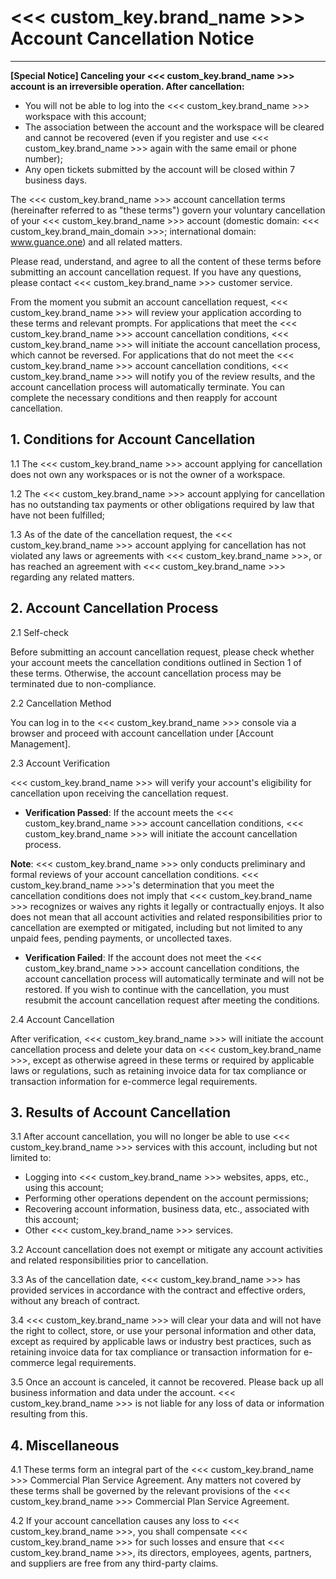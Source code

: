 # <<< custom_key.brand_name >>> Account Cancellation Notice
---

**[Special Notice] Canceling your <<< custom_key.brand_name >>> account is an irreversible operation. After cancellation:**

- You will not be able to log into the <<< custom_key.brand_name >>> workspace with this account;
- The association between the account and the workspace will be cleared and cannot be recovered (even if you register and use <<< custom_key.brand_name >>> again with the same email or phone number);
- Any open tickets submitted by the account will be closed within 7 business days.

The <<< custom_key.brand_name >>> account cancellation terms (hereinafter referred to as "these terms") govern your voluntary cancellation of your <<< custom_key.brand_name >>> account (domestic domain: <<< custom_key.brand_main_domain >>>; international domain: www.guance.one) and all related matters.

Please read, understand, and agree to all the content of these terms before submitting an account cancellation request. If you have any questions, please contact <<< custom_key.brand_name >>> customer service.

From the moment you submit an account cancellation request, <<< custom_key.brand_name >>> will review your application according to these terms and relevant prompts. For applications that meet the <<< custom_key.brand_name >>> account cancellation conditions, <<< custom_key.brand_name >>> will initiate the account cancellation process, which cannot be reversed. For applications that do not meet the <<< custom_key.brand_name >>> account cancellation conditions, <<< custom_key.brand_name >>> will notify you of the review results, and the account cancellation process will automatically terminate. You can complete the necessary conditions and then reapply for account cancellation.

## 1. Conditions for Account Cancellation

1.1 The <<< custom_key.brand_name >>> account applying for cancellation does not own any workspaces or is not the owner of a workspace.

1.2 The <<< custom_key.brand_name >>> account applying for cancellation has no outstanding tax payments or other obligations required by law that have not been fulfilled;

1.3 As of the date of the cancellation request, the <<< custom_key.brand_name >>> account applying for cancellation has not violated any laws or agreements with <<< custom_key.brand_name >>>, or has reached an agreement with <<< custom_key.brand_name >>> regarding any related matters.

## 2. Account Cancellation Process

2.1 Self-check

Before submitting an account cancellation request, please check whether your account meets the cancellation conditions outlined in Section 1 of these terms. Otherwise, the account cancellation process may be terminated due to non-compliance.

2.2 Cancellation Method

You can log in to the <<< custom_key.brand_name >>> console via a browser and proceed with account cancellation under [Account Management].

2.3 Account Verification

<<< custom_key.brand_name >>> will verify your account's eligibility for cancellation upon receiving the cancellation request.

- **Verification Passed**: If the account meets the <<< custom_key.brand_name >>> account cancellation conditions, <<< custom_key.brand_name >>> will initiate the account cancellation process.

**Note**: <<< custom_key.brand_name >>> only conducts preliminary and formal reviews of your account cancellation conditions. <<< custom_key.brand_name >>>'s determination that you meet the cancellation conditions does not imply that <<< custom_key.brand_name >>> recognizes or waives any rights it legally or contractually enjoys. It also does not mean that all account activities and related responsibilities prior to cancellation are exempted or mitigated, including but not limited to any unpaid fees, pending payments, or uncollected taxes.

- **Verification Failed**: If the account does not meet the <<< custom_key.brand_name >>> account cancellation conditions, the account cancellation process will automatically terminate and will not be restored. If you wish to continue with the cancellation, you must resubmit the account cancellation request after meeting the conditions.

2.4 Account Cancellation

After verification, <<< custom_key.brand_name >>> will initiate the account cancellation process and delete your data on <<< custom_key.brand_name >>>, except as otherwise agreed in these terms or required by applicable laws or regulations, such as retaining invoice data for tax compliance or transaction information for e-commerce legal requirements.

## 3. Results of Account Cancellation

3.1 After account cancellation, you will no longer be able to use <<< custom_key.brand_name >>> services with this account, including but not limited to:

- Logging into <<< custom_key.brand_name >>> websites, apps, etc., using this account;
- Performing other operations dependent on the account permissions;
- Recovering account information, business data, etc., associated with this account;
- Other <<< custom_key.brand_name >>> services.

3.2 Account cancellation does not exempt or mitigate any account activities and related responsibilities prior to cancellation.

3.3 As of the cancellation date, <<< custom_key.brand_name >>> has provided services in accordance with the contract and effective orders, without any breach of contract.

3.4 <<< custom_key.brand_name >>> will clear your data and will not have the right to collect, store, or use your personal information and other data, except as required by applicable laws or industry best practices, such as retaining invoice data for tax compliance or transaction information for e-commerce legal requirements.

3.5 Once an account is canceled, it cannot be recovered. Please back up all business information and data under the account. <<< custom_key.brand_name >>> is not liable for any loss of data or information resulting from this.

## 4. Miscellaneous

4.1 These terms form an integral part of the <<< custom_key.brand_name >>> Commercial Plan Service Agreement. Any matters not covered by these terms shall be governed by the relevant provisions of the <<< custom_key.brand_name >>> Commercial Plan Service Agreement.

4.2 If your account cancellation causes any loss to <<< custom_key.brand_name >>>, you shall compensate <<< custom_key.brand_name >>> for such losses and ensure that <<< custom_key.brand_name >>>, its directors, employees, agents, partners, and suppliers are free from any third-party claims.
